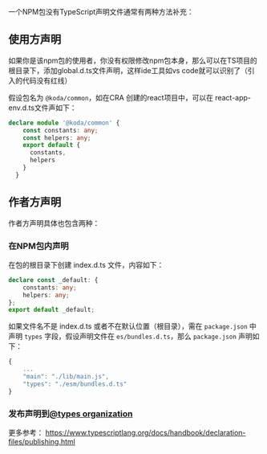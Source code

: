 一个NPM包没有TypeScript声明文件通常有两种方法补充：

## 使用方声明

如果你是该npm包的使用者，你没有权限修改npm包本身，那么可以在TS项目的根目录下，添加global.d.ts文件声明，这样ide工具如vs code就可以识别了（引入的代码没有红线）

假设包名为 `@koda/common`，如在CRA 创建的react项目中，可以在 react-app-env.d.ts文件声如下：

```typescript
declare module '@koda/common' {
    const constants: any;
    const helpers: any;
    export default {
      constants,
      helpers
    }
  }
```



## 作者方声明

作者方声明具体也包含两种：

### 在NPM包内声明

在包的根目录下创建 index.d.ts 文件，内容如下：

```typescript
declare const _default: {
	constants: any;
	helpers: any;
};
export default _default;
```
如果文件名不是 index.d.ts 或者不在默认位置（根目录），需在 `package.json` 中声明 `types` 字段，假设声明文件在 `es/bundles.d.ts`，那么 `package.json` 声明如下：

```typescript
{
    ...
    "main": "./lib/main.js",
    "types": "./esm/bundles.d.ts"
}
```

### 发布声明到[@types organization](https://www.npmjs.com/~types) 

更多参考： https://www.typescriptlang.org/docs/handbook/declaration-files/publishing.html
